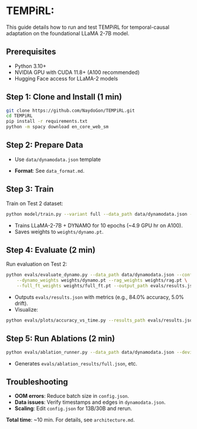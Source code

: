 # TEMPiRL: 

This guide details how to run and test TEMPiRL for temporal-causal adaptation on the foundational LLaMA 2-7B model.

## Prerequisites

- Python 3.10+
- NVIDIA GPU with CUDA 11.8+ (A100 recommended)
- Hugging Face access for LLaMA-2 models

## Step 1: Clone and Install (1 min)

```bash
git clone https://github.com/NaydoGon/TEMPiRL.git
cd TEMPiRL
pip install -r requirements.txt
python -m spacy download en_core_web_sm
```

## Step 2: Prepare Data

- Use `data/dynamodata.json` template

- **Format**: See `data_format.md`.

## Step 3: Train

Train on Test 2 dataset:

```bash
python model/train.py --variant full --data_path data/dynamodata.json --device cuda
```

- Trains LLaMA-2-7B + DYNAMO for 10 epochs (~4.9 GPU hr on A100).
- Saves weights to `weights/dynamo.pt`.

## Step 4: Evaluate (2 min)

Run evaluation on Test 2:

```bash
python evals/evaluate_dynamo.py --data_path data/dynamodata.json --config config.json \
    --dynamo_weights weights/dynamo.pt --rag_weights weights/rag.pt \
    --full_ft_weights weights/full_ft.pt --output_path evals/results.json --device cuda
```

- Outputs `evals/results.json` with metrics (e.g., 84.0% accuracy, 5.0% drift).
- Visualize:

```bash
python evals/plots/accuracy_vs_time.py --results_path evals/results.json
```

## Step 5: Run Ablations (2 min)

```bash
python evals/ablation_runner.py --data_path data/dynamodata.json --device cuda
```

- Generates `evals/ablation_results/full.json`, etc.

## Troubleshooting

- **OOM errors**: Reduce batch size in `config.json`.
- **Data issues**: Verify timestamps and edges in `dynamodata.json`.
- **Scaling**: Edit `config.json` for 13B/30B and rerun.

**Total time**: ~10 min. For details, see `architecture.md`.
